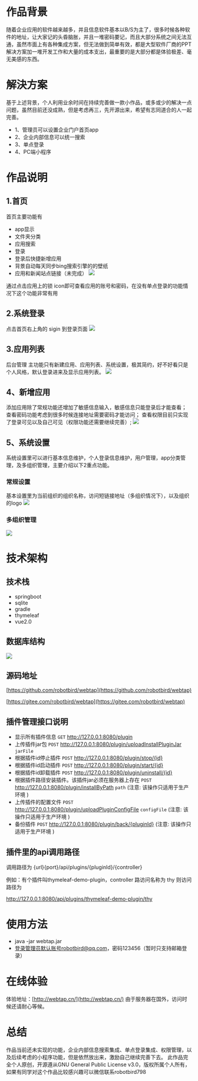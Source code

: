 # 作品背景
随着企业应用的软件越来越多，并且信息软件基本以B/S为主了，很多时候各种软件的地址，让大家记的头昏脑胀，并且一堆密码要记，而且大部分系统之间无法互通，虽然市面上有各种集成方案，但无法做到简单有效，都是大型软件厂商的PPT解决方案加一堆开发工作和大量的成本支出，最重要的是大部分都是体验极差、毫无美感的东西。

# 解決方案
基于上述背景，个人利用业余时间在持续完善做一款小作品，或多或少的解决一点问题，虽然目前还没成熟，但是考虑再三，先开源出来，希望有志同道合的人一起完善。
- 1、管理员可以设置企业门户首页app
- 2、企业内部信息可以统一搜索
- 3、单点登录
- 4、PC端小程序

# 作品说明

## 1.首页
首页主要功能有
- app显示
- 文件夹分类
- 应用搜索
- 登录
- 登录后快捷新增应用
- 背景自动每天同步bing搜索引擎的的壁纸
- 应用和新闻站点链接（未完成）
![](https://img2020.cnblogs.com/blog/94489/202006/94489-20200607201330675-53353685.png)

通过点击应用上的锁 icon即可查看应用的账号和密码，在没有单点登录的功能情况下这个功能非常有用

## 2.系统登录
点击首页右上角的 sigin 到登录页面
![](https://img2020.cnblogs.com/blog/94489/202006/94489-20200607202415043-85943182.png)

## 3.应用列表
后台管理 主功能只有新建应用、应用列表、系统设置，极其简约，好不好看只是个人风格，默认登录进来及显示应用列表。
![](https://img2020.cnblogs.com/blog/94489/202006/94489-20200607202716687-1082275699.png)

## 4、新增应用
添加应用除了常规功能还增加了敏感信息输入，敏感信息只能登录后才能查看；
查看密码功能考虑到很多时候连接地址需要密码才能访问；
查看权限目前只实现了登录可见以及自己可见（权限功能还需要继续完善）;
![](https://img2020.cnblogs.com/blog/94489/202006/94489-20200607215453153-662911775.png)

## 5、系统设置
系统设置里可以进行基本信息维护，个人登录信息维护，用户管理，app分类管理，及多组织管理，主要介绍以下2重点功能。
###  常规设置
基本设置里为当前组织的组织名称，访问短链接地址（多组织情况下），以及组织的logo
![](https://img2020.cnblogs.com/blog/94489/202006/94489-20200607220102561-634355277.png)
### 多组织管理
![](https://img2020.cnblogs.com/blog/94489/202006/94489-20200607220401705-1814288210.png)

# 技术架构
## 技术栈
- springboot
- sqlite
- gradle
- thymeleaf
- vue2.0


## 数据库结构
![](https://img2020.cnblogs.com/blog/94489/202006/94489-20200607221139147-1353123121.png)

## 源码地址
[https://github.com/robotbird/webtap](https://github.com/robotbird/webtap)

[https://gitee.com/robotbird/webtap](https://gitee.com/robotbird/webtap)

## 插件管理接口说明

- 显示所有插件信息 `GET`  http://127.0.0.1:8080/plugin
- 上传插件jar包 `POST` http://127.0.0.1:8080/plugin/uploadInstallPluginJar `jarFile`
- 根据插件id停止插件 `POST` http://127.0.0.1:8080/plugin/stop/{id}
- 根据插件id启动插件 `POST` http://127.0.0.1:8080/plugin/start/{id}
- 根据插件id卸载插件 `POST`  http://127.0.0.1:8080/plugin/uninstall/{id}
- 根据插件路径安装插件。该插件jar必须在服务器上存在 `POST`  http://127.0.0.1:8080/plugin/installByPath `path` (注意: 该操作只适用于生产环境 )
- 上传插件的配置文件 `POST`  http://127.0.0.1:8080/plugin/uploadPluginConfigFile `configFile` (注意: 该操作只适用于生产环境 )
- 备份插件  `POST`  http://127.0.0.1:8080/plugin/back/{pluginId}   (注意: 该操作只适用于生产环境 )

## 插件里的api调用路径

调用路径为 {url}{port}/api/plugins/{pluginId}/{controller}

例如：有个插件叫thymeleaf-demo-plugin，controller 路访问名称为 thy 则访问路径为

http://127.0.0.1:8080/api/plugins/thymeleaf-demo-plugin/thy
# 使用方法
- java -jar webtap.jar 
- 登录管理员默认账号robotbird@qq.com，密码123456（暂时只支持邮箱登录）

# 在线体验
体验地址：[http://webtap.cn/](http://webtap.cn/)
由于服务器在国外，访问时候还请耐心等候。

# 总结
作品当前还未实现的功能，企业内部信息搜索集成、单点登录集成、权限管理，以及后续考虑的小程序功能，但是依然放出来，激励自己继续完善下去。
此作品完全个人原创，开源遵从GNU General Public License v3.0，版权所属个人所有，如果有同学对这个作品比较感兴趣可以微信联系robotbird798
